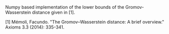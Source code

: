 
Numpy based implementation of the lower bounds of the Gromov-Wasserstein distance given in [1].

[1] Mémoli, Facundo. "The Gromov–Wasserstein distance: A brief overview." Axioms 3.3 (2014): 335-341.
